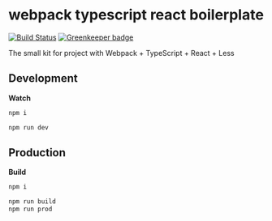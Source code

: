 # webpack typescript react boilerplate

[![Build Status](https://travis-ci.com/davidnguyen179/viewport.svg?branch=master)](https://travis-ci.com/davidnguyen179/viewport) [![Greenkeeper badge](https://badges.greenkeeper.io/davidnguyen179/viewport.svg)](https://greenkeeper.io/)

The small kit for project with Webpack + TypeScript + React + Less

## Development

**Watch**

```bash
npm i
```

```bash
npm run dev
```

## Production

**Build**

```bash
npm i
```

```bash
npm run build
npm run prod
```
